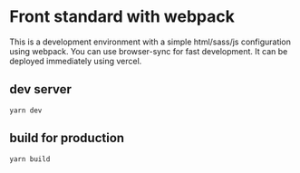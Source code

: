 # Front standard with webpack

This is a development environment with a simple html/sass/js configuration using webpack.
You can use browser-sync for fast development.
It can be deployed immediately using vercel.

## dev server
```
yarn dev
```

## build for production
```
yarn build
```